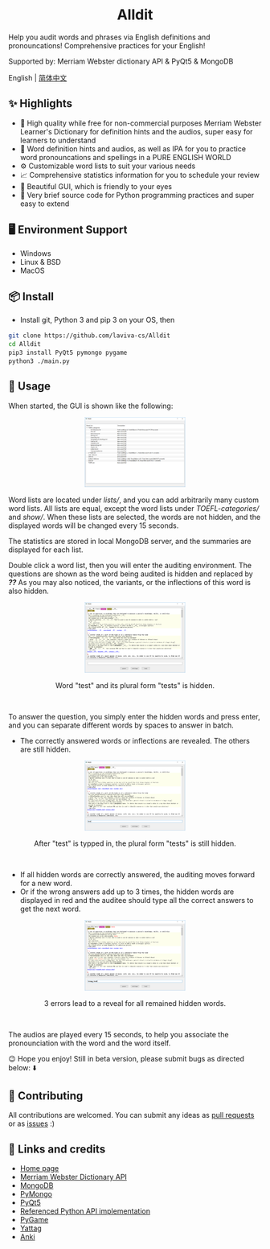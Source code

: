<h1 align="center">Alldit</h1>

Help you audit words and phrases via English definitions and pronouncations! Comprehensive practices for your English! 

Supported by: Merriam Webster dictionary API &amp; PyQt5 & MongoDB

English | [简体中文](./README-zh_CN.md)

## ✨ Highlights
- 📗 High quality while free for non-commercial purposes Merriam Webster Learner's Dictionary for definition hints and the audios, super easy for learners to understand
- 🥪 Word definition hints and audios, as well as IPA for you to practice word pronouncations and spellings in a PURE ENGLISH WORLD
- ⚙️ Customizable word lists to suit your various needs
- 📈 Comprehensive statistics information for you to schedule your review
- 👀 Beautiful GUI, which is friendly to your eyes
- 🔌 Very brief source code for Python programming practices and super easy to extend

## 🖥 Environment Support
- Windows
- Linux & BSD
- MacOS

## 📦 Install
- Install git, Python 3 and pip 3 on your OS, then
```bash
git clone https://github.com/laviva-cs/Alldit
cd Alldit
pip3 install PyQt5 pymongo pygame
python3 ./main.py
```

## 🔨 Usage
When started, the GUI is shown like the following: 

<p align="center">
<img width="200" src="./screenshots/lists.PNG"/>
</p>


Word lists are located under *lists/*, and you can add arbitrarily many custom word lists. 
All lists are equal, except the word lists under *TOEFL-categories/* and *show/*. 
When these lists are selected, the words are not hidden, and the displayed words will be changed every 15 seconds. 

The statistics are stored in local MongoDB server, and the summaries are displayed for each list. 

Double click a word list, then you will enter the auditing environment. The questions are shown as the word being audited is hidden and replaced by *__??__*
As you may also noticed, the variants, or the inflections of this word is also hidden. 

<p align="center">
<img width="200" src="./screenshots/question.PNG"/>
</p>
<p style="text-align: center;" >  Word "test" and its plural form "tests" is hidden. </p><br/>

To answer the question, you simply enter the hidden words and press enter, and you can separate different words by spaces to answer in batch. 
- The correctly answered words or inflections are revealed. The others are still hidden. 
<p align="center">
<img width="200" src="./screenshots/inflections.PNG"/>
</p>
<p style="text-align: center;" >  After "test" is typped in, the plural form "tests" is still hidden. </p><br/>

- If all hidden words are correctly answered, the auditing moves forward for a new word. 
- Or if the wrong answers add up to 3 times, the hidden words are displayed in red and the auditee should type all the correct answers to get the next word. 
<p align="center">
<img width="200" src="./screenshots/error-reveal.PNG"/>
</p>
<p style="text-align: center;" > 3 errors lead to a reveal for all remained hidden words. </p><br/>

The audios are played every 15 seconds, to help you associate the pronounciation with the word and the word itself. 

😉 Hope you enjoy! Still in beta version, please submit bugs as directed below: ⬇️

## 🤝 Contributing

All contributions are welcomed. You can submit any ideas as [pull requests](https://github.com/laviva-cs/Alldit/pulls) or as [issues](https://github.com/laviva-cs/Alldit/issues) :)

## 🔗 Links and credits
- [Home page](https://github.com/laviva-cs/Alldit)
- [Merriam Webster Dictionary API](https://www.dictionaryapi.com/)
- [MongoDB](https://www.mongodb.com/)
- [PyMongo](https://api.mongodb.com/python/current/)
- [PyQt5](http://pyqt.sourceforge.net/Docs/PyQt5/)
- [Referenced Python API implementation](https://github.com/pfeyz/merriam-webster-api)
- [PyGame](https://www.pygame.org)
- [Yattag](http://www.yattag.org/)
- [Anki](https://ankiweb.net)
